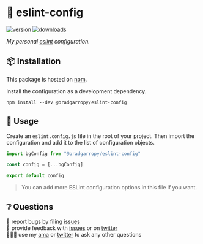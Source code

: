 # 💎 eslint-config

[![version][version-badge]][npm]
[![downloads][downloads-badge]][npm]

_My personal [eslint][eslint] configuration._

## 📦 Installation

This package is hosted on [npm][npm].

Install the configuration as a development dependency.

```
npm install --dev @bradgarropy/eslint-config
```

## 🥑 Usage

Create an `eslint.config.js` file in the root of your project. Then import the configuration and add it to the list of configuration objects.

```javascript
import bgConfig from "@bradgarropy/eslint-config"

const config = [...bgConfig]

export default config
```

> You can add more ESLint configuration options in this file if you want.

## ❔ Questions

🐛 report bugs by filing [issues][issues]  
📢 provide feedback with [issues][issues] or on [twitter][twitter]  
🙋🏼‍♂️ use my [ama][ama] or [twitter][twitter] to ask any other questions

[version-badge]: https://img.shields.io/npm/v/@bradgarropy/eslint-config.svg?color=FB3B49&style=flat-square
[downloads-badge]: https://img.shields.io/npm/dt/@bradgarropy/eslint-config?style=flat-square
[npm]: https://www.npmjs.com/package/@bradgarropy/eslint-config
[eslint]: https://eslint.org
[npx]: https://www.npmjs.com/package/npx
[peer]: https://www.npmjs.com/package/install-peerdeps
[issues]: https://github.com/bradgarropy/eslint-config/issues
[twitter]: https://twitter.com/bradgarropy
[ama]: https://github.com/bradgarropy/ama
